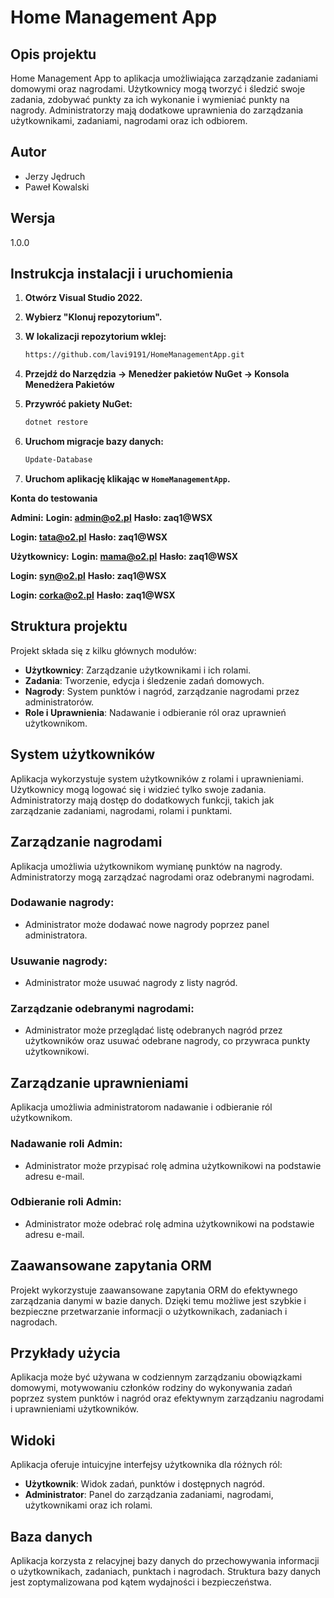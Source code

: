 # Home Management App

## Opis projektu
Home Management App to aplikacja umożliwiająca zarządzanie zadaniami domowymi oraz nagrodami. Użytkownicy mogą tworzyć i śledzić swoje zadania, zdobywać punkty za ich wykonanie i wymieniać punkty na nagrody. Administratorzy mają dodatkowe uprawnienia do zarządzania użytkownikami, zadaniami, nagrodami oraz ich odbiorem.

## Autor
- Jerzy Jędruch
- Paweł Kowalski

## Wersja
1.0.0

## Instrukcja instalacji i uruchomienia

1. **Otwórz Visual Studio 2022.**
2. **Wybierz "Klonuj repozytorium".**
3. **W lokalizacji repozytorium wklej:**
    ```bash
    https://github.com/lavi9191/HomeManagementApp.git
    ```
4. **Przejdź do Narzędzia -> Menedżer pakietów NuGet -> Konsola Menedżera Pakietów**
    
5. **Przywróć pakiety NuGet:**
    ```powershell
    dotnet restore
    ```
6. **Uruchom migracje bazy danych:**
    ```powershell
    Update-Database
    ```
7. **Uruchom aplikację klikając w `HomeManagementApp`.**
   
**Konta do testowania**

**Admini:**
**Login: admin@o2.pl**
**Hasło: zaq1@WSX**

**Login: tata@o2.pl**
**Hasło: zaq1@WSX**

**Użytkownicy:**
**Login: mama@o2.pl**
**Hasło: zaq1@WSX**

**Login: syn@o2.pl**
**Hasło: zaq1@WSX**

**Login: corka@o2.pl**
**Hasło: zaq1@WSX**

## Struktura projektu
Projekt składa się z kilku głównych modułów:
- **Użytkownicy**: Zarządzanie użytkownikami i ich rolami.
- **Zadania**: Tworzenie, edycja i śledzenie zadań domowych.
- **Nagrody**: System punktów i nagród, zarządzanie nagrodami przez administratorów.
- **Role i Uprawnienia**: Nadawanie i odbieranie ról oraz uprawnień użytkownikom.

## System użytkowników
Aplikacja wykorzystuje system użytkowników z rolami i uprawnieniami. Użytkownicy mogą logować się i widzieć tylko swoje zadania. Administratorzy mają dostęp do dodatkowych funkcji, takich jak zarządzanie zadaniami, nagrodami, rolami i punktami.

## Zarządzanie nagrodami
Aplikacja umożliwia użytkownikom wymianę punktów na nagrody. Administratorzy mogą zarządzać nagrodami oraz odebranymi nagrodami. 
### Dodawanie nagrody:
- Administrator może dodawać nowe nagrody poprzez panel administratora.
### Usuwanie nagrody:
- Administrator może usuwać nagrody z listy nagród.
### Zarządzanie odebranymi nagrodami:
- Administrator może przeglądać listę odebranych nagród przez użytkowników oraz usuwać odebrane nagrody, co przywraca punkty użytkownikowi.

## Zarządzanie uprawnieniami
Aplikacja umożliwia administratorom nadawanie i odbieranie ról użytkownikom.
### Nadawanie roli Admin:
- Administrator może przypisać rolę admina użytkownikowi na podstawie adresu e-mail.
### Odbieranie roli Admin:
- Administrator może odebrać rolę admina użytkownikowi na podstawie adresu e-mail.

## Zaawansowane zapytania ORM
Projekt wykorzystuje zaawansowane zapytania ORM do efektywnego zarządzania danymi w bazie danych. Dzięki temu możliwe jest szybkie i bezpieczne przetwarzanie informacji o użytkownikach, zadaniach i nagrodach.

## Przykłady użycia
Aplikacja może być używana w codziennym zarządzaniu obowiązkami domowymi, motywowaniu członków rodziny do wykonywania zadań poprzez system punktów i nagród oraz efektywnym zarządzaniu nagrodami i uprawnieniami użytkowników.

## Widoki
Aplikacja oferuje intuicyjne interfejsy użytkownika dla różnych ról:
- **Użytkownik**: Widok zadań, punktów i dostępnych nagród.
- **Administrator**: Panel do zarządzania zadaniami, nagrodami, użytkownikami oraz ich rolami.

## Baza danych
Aplikacja korzysta z relacyjnej bazy danych do przechowywania informacji o użytkownikach, zadaniach, punktach i nagrodach. Struktura bazy danych jest zoptymalizowana pod kątem wydajności i bezpieczeństwa.
